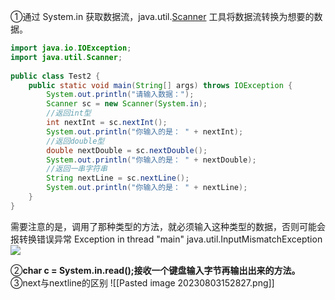 ①通过 System.in 获取数据流，java.util.[Scanner](https://so.csdn.net/so/search?q=Scanner&spm=1001.2101.3001.7020) 工具将数据流转换为想要的数据。
```java
import java.io.IOException;
import java.util.Scanner;
 
public class Test2 {
	public static void main(String[] args) throws IOException {
		System.out.println("请输入数据：");
		Scanner sc = new Scanner(System.in);
		//返回int型
		int nextInt = sc.nextInt();
		System.out.println("你输入的是： " + nextInt);
		//返回double型
		double nextDouble = sc.nextDouble();
		System.out.println("你输入的是： " + nextDouble);
		//返回一串字符串
		String nextLine = sc.nextLine();
		System.out.println("你输入的是： " + nextLine);
	}
}
```
需要注意的是，调用了那种类型的方法，就必须输入这种类型的数据，否则可能会报转换错误异常 Exception in thread "main" java.util.InputMismatchException
![](https://img-blog.csdnimg.cn/2020081622450969.png)

②**char c = System.in.read();接收一个键盘输入字节再输出出来的方法。**
③next与nextline的区别
![[Pasted image 20230803152827.png]]
